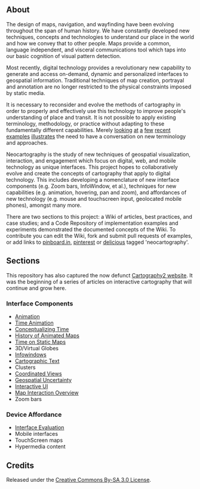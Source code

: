 ## About

The design of maps, navigation, and wayfinding have been evolving throughout the span of human history. We have constantly developed new techniques, concepts and technologies to understand our place in the world and how we convey that to other people. Maps provide a common, language independent, and visceral communications tool which taps into our basic cognition of visual pattern detection.

Most recently, digital technology provides a revolutionary new capability to generate and access on-demand, dynamic and personalized interfaces to geospatial information. Traditional techniques of map creation, portrayal and annotation are no longer restricted to the physical constraints imposed by static media. 

It is necessary to reconsider and evolve the methods of cartography in order to properly and effectively use this technology to improve people's understanding of place and transit. It is not possible to apply existing terminology, methodology, or practice without adapting to these fundamentally different capabilities. Merely [looking](http://cartography.oregonstate.edu/demos/CompositeMapProjection) [at](http://areyousafeatlanta.com/) [a](http://www.buzzfeed.com/angelameiquan/32-imaginative-and-beautifully-designed-maps-70fn) [few](http://www.youtube.com/watch?v=zhhWkJxSSyg) [recent](http://hint.fm/wind/) [examples](http://pinterest.com/shashashasha/mapping/) [illustrates](http://www.guardian.co.uk/news/datablog/interactive/2012/oct/01/first-world-war-royal-navy-ships-mapped) the need to have a conversation on new terminology and approaches.

Neocartography is the study of new techniques of geospatial visualization, interaction, and engagement which focus on digital, web, and mobile technology as unique interfaces. This project hopes to collaboratively evolve and create the concepts of cartography that apply to digital technology. This includes developing a nomenclature of new interface components (e.g. Zoom bars, InfoWindow, et al.), techniques for new capabilities (e.g. animation, hovering, pan and zoom), and affordances of new technology (e.g. mouse and touchscreen input, geolocated mobile phones), amongst many more.

There are two sections to this project: a Wiki of articles, best practices, and case studies; and a Code Repository of implementation examples and experiments demonstrated the documented concepts of the Wiki. To contribute you can edit the Wiki, fork and submit pull requests of examples, or add links to [pinboard.in](https://pinboard.in/t:neocartography), [pinterest](http://pinterest.com/search/pins/?q=neocartography) or [delicious](https://delicious.com/search?p=neocartography) tagged 'neocartography'. 

## Sections

This repository has also captured the now defunct [Cartography2 website](wiki/Cartography2). It was the beginning of a series of articles on interactive cartography that will continue and grow here.

### Interface Components

* [Animation](wiki/OverviewAnimated)
 * [Time Animation](wiki/TimeAnimation)
 * [Conceptualizing Time](wiki/ConceptualizingTime)
 * [History of Animated Maps](wiki/HistoryMapAnimation)
 * [Time on Static Maps](wiki/RepresentingTimeStatic)
* 3D/Virtual Globes
* [Infowindows](wiki/DataProbing)
* [Cartographic Text](wiki/CartographicText)
* Clusters
* [Coordinated Views](wiki/CoordinatedViews)
* [Geospatial Uncertainty](wiki/GeospatialUncertainty)
* [Interactive UI](wiki/OverviewUI)
 * [Map Interaction Overview](wiki/MapInteractionOverview)
* Zoom bars

### Device Affordance

* [Interface Evaluation](wiki/InterfaceEvaluation)
* Mobile interfaces
* TouchScreen maps
* Hypermedia content

## Credits

Released under the [Creative Commons By-SA 3.0 License](http://creativecommons.org/licenses/by-sa/3.0/us/).